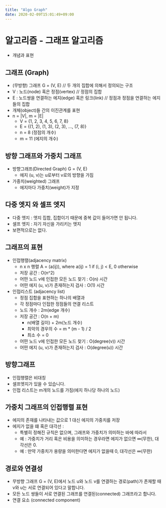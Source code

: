 ```yaml
---
title: "Algo Graph"
date: 2020-02-09T15:01:49+09:00
---
```


# 알고리즘 - 그래프 알고리즘

- 개념과 표현

## 그래프 (Graph)

- (무방향) 그래프 G = (V, E)    // 두 개의 집합에 의해서 정의되는 구조
- V : 노드(node) 혹은 정점(vertex)  // 정점의 집합
- E : 노드쌍을 연결하는 에지(edge) 혹은 링크(link)  // 정점과 정점을 연결하는 에지들의 집합
- 개체(object)들 간의 이진관계를 표현
- n = |V|, m = |E|
    - V = {1, 2, 3, 4, 5, 6, 7, 8}
    - E = {(1, 2), (1, 3), (2, 3), ..., (7, 8)}
    - n = 8 (정점의 개수)
    - m = 11 (에지의 개수)

## 방향 그래프와 가중치 그래프

- 방향그래프(Directed Graph) G = (V, E)
    - 에지 (u, v)는 u로부터 v로의 방향을 가짐
- 가중치(weighted) 그래프
    - 에지마다 가중치(weight)가 지정

## 다중 엣지 와 셀프 엣지

- 다중 엣지 : 엣지 집합, 집합이기 때문에 중복 값이 들어가면 안 됩니다.
- 셀프 엣지 : 자기 자신을 가리키는 엣지
- 보편적으로는 없다.

## 그래프의 표현

- 인접행렬(adjacency matrix)
    - n x n 행렬 A = (a(ij)), where a(ij) = 1 if (i, j) < E, 0 otherwise
    - 저장 공간 : O(n^2)
    - 어떤 노드 v에 인접한 모든 노드 찾기 : O(n) 시간
    - 어떤 에지 (u, v)가 존재하는지 검사 : O(1) 시간
- 인접리스트 (adjacency list)
    - 정점 집합을 표현하는 하나의 배열과
    - 각 정점마다 인접한 정점들의 연결 리스트
    - 노드 개수 : 2m(edge 개수)
    - 저장 공간 : O(n + m)
        - n(배열 길이) + 2m(노드 개수)
        - 최악의 경우의 수 = m * (m - 1) / 2
        - 최소 수 = 0
    - 어떤 노드 v에 인접한 모든 노드 찾기 : O(degree(v)) 시간
    - 어떤 에지 (u, v)가 존재하는지 검사 : O(degree(u)) 시간

## 방향그래프

- 인접행렬은 비대칭
- 셀프엣지가 있을 수 있습니다.
- 인접 리스트는 m개의 노드를 가짐(에지 하나당 하나의 노드)

## 가중치 그래프의 인접행렬 표현

- 에지의 존재를 나타내는 값으로 1 대신 에지의 가중치를 저장
- 에지가 없을 떄 혹은 대각선 :
    - 특별히 정해진 규칙은 없으며, 그래프와 가중치가 의미하는 바에 따라서
    - 예 : 가중치가 거리 혹은 비용을 의미하는 경우라면 에지가 없으면 ∞(무한), 대각선은 0.
    - 예 : 만약 가중치가 용량을 의미한다면 에지가 없을때 0, 대각선은 ∞(무한)

## 경로와 연결성

- 무방향 그래프 G = (V, E)에서 노드 u와 노드 v를 연결하는 경로(path)가 존재할 때 v와 u는 서로 연결되어 있다고 말합니다.
- 모든 노드 쌍들이 서로 연결된 그래프를 연결된(connected) 그래프라고 합니다.
- 연결 요소 (connected component)
